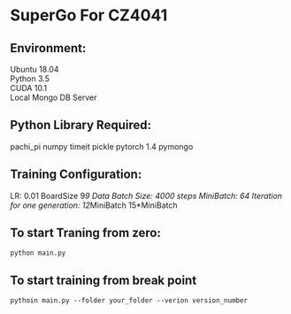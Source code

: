 # SuperGo For CZ4041  

## Environment:  

Ubuntu 18.04  
Python 3.5  
CUDA 10.1  
Local Mongo DB Server  

## Python Library Required:  

pachi_pi
numpy
timeit
pickle
pytorch 1.4
pymongo



## Training Configuration:

LR: 0.01
BoardSize 9*9
Data Batch Size: 4000 steps
MiniBatch: 64
Iteration for one generation: 12*MiniBatch 15*MiniBatch



## To start Traning from zero:

```python main.py```

## To start training from break point

```pythoin main.py --folder your_folder --verion version_number```
